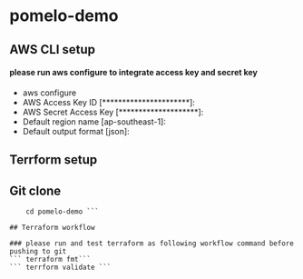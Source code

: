 # pomelo-demo

## AWS CLI setup
#### please run aws configure to integrate access key and secret key
* aws configure 
* AWS Access Key ID [**********************]:
* AWS Secret Access Key [********************]:
* Default region name [ap-southeast-1]:
* Default output format [json]:


## Terrform setup

## Git clone
``` git clone https://github.com/myintwl/pomelo-demo.git
    cd pomelo-demo ```

## Terraform workflow

### please run and test terraform as following workflow command before pushing to git
``` terraform fmt```
``` terrform validate ```
